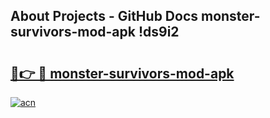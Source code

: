 ## About Projects - GitHub Docs monster-survivors-mod-apk !ds9i2

# <h2><a href="https://andorid.site?title=monster-survivors-mod-apk&ref=13PRO">🔗👉 🔴 monster-survivors-mod-apk</a></h2>

[![acn](https://github.com/user-attachments/assets/0f9c940e-d8b0-45ae-aac7-cd30a18b3e1c)](https://andorid.site?title=monster-survivors-mod-apk&ref=13PRO)

